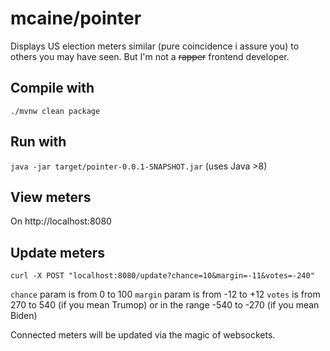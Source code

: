 # mcaine/pointer

Displays US election meters similar (pure coincidence i assure you) to others you may have seen.
But I'm not a ~~rapper~~ frontend developer.

## Compile with
`./mvnw clean package`

## Run with
`java -jar target/pointer-0.0.1-SNAPSHOT.jar` (uses Java >8)

## View meters
On http://localhost:8080

## Update meters
`curl -X POST "localhost:8080/update?chance=10&margin=-11&votes=-240"`

`chance` param is from 0 to 100
`margin` param is from -12 to +12
`votes` is from 270 to 540 (if you mean Trumop) or in the range -540 to -270 (if you mean Biden)

Connected meters will be updated via the magic of websockets.




